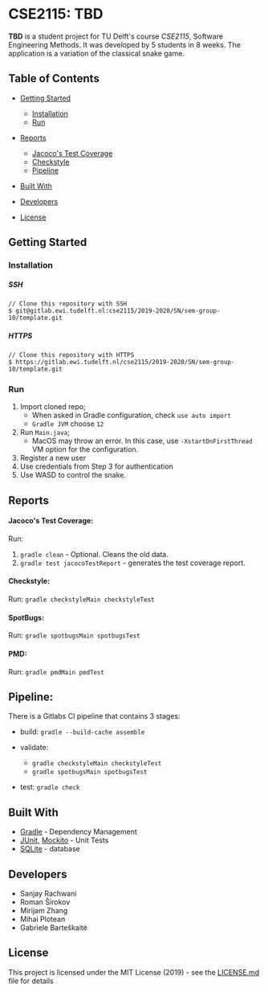 # CSE2115: TBD

**TBD** is a student project for TU Delft's course *CSE2115*, Software Engineering Methods. It was developed by 5 students in 8 weeks. The application is a variation of the classical snake game.

## Table of Contents

- [Getting Started](#getting-started)
  - [Installation](#installation)
  - [Run](#run)

- [Reports](#reports)
  - [Jacoco's Test Coverage](#jacocos-test-coverage)
  - [Checkstyle](#checkstyle)
  - [Pipeline](#pipeline)

- [Built With](#built-with)

- [Developers](#developers)

- [License](#license)

## Getting Started

### Installation

##### SSH

```
// Clone this repository with SSH
$ git@gitlab.ewi.tudelft.nl:cse2115/2019-2020/SN/sem-group-10/template.git
```

##### HTTPS

```
// Clone this repository with HTTPS
$ https://gitlab.ewi.tudelft.nl/cse2115/2019-2020/SN/sem-group-10/template.git
```

### Run

1) Import cloned repo;
    - When asked in Gradle configuration, check `use auto import`
    - `Gradle JVM` choose `12`
2) Run `Main.java`;
    - MacOS may throw an error. In this case, use `-XstartOnFirstThread` VM option for the configuration.
3) Register a new user
4) Use credentials from Step 3 for authentication
5) Use WASD to control the snake.

## Reports

#### Jacoco's Test Coverage:  
Run:
1) `gradle clean` - Optional. Cleans the old data.
2) `gradle test jacocoTestReport` - generates the test coverage report.

#### Checkstyle:  
Run: `gradle checkstyleMain checkstyleTest`

#### SpotBugs:
Run: `gradle spotbugsMain spotbugsTest`

#### PMD:
Run: `gradle pmdMain pmdTest`


## Pipeline:

There is a Gitlabs CI pipeline that contains 3 stages:

- build: `gradle --build-cache assemble`
      
    
- validate:
    - `gradle checkstyleMain checkstyleTest`
    - `gradle spotbugsMain spotbugsTest`
            
- test: `gradle check`


## Built With
- [Gradle](http://gradle.org) - Dependency Management
- [JUnit](https://junit.org/junit5/), [Mockito](https://site.mockito.org) - Unit Tests
- [SQLite](http://sqlite.org) - database

## Developers

* Sanjay Rachwani
* Roman Širokov
* Mirijam Zhang
* Mihai Plotean
* Gabriele Barteškaitė


## License

This project is licensed under the MIT License (2019) - see the [LICENSE.md](LICENSE.md) file for details
